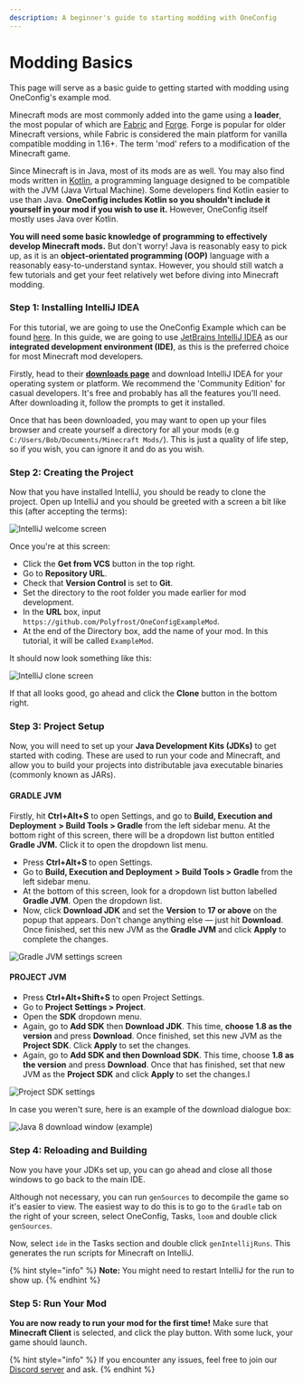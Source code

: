 ```yaml
---
description: A beginner's guide to starting modding with OneConfig
---
```


# Modding Basics

This page will serve as a basic guide to getting started with modding using OneConfig's example mod.

Minecraft mods are most commonly added into the game using a **loader**, the most popular of which are [Fabric](https://fabricmc.net) and [Forge](https://files.minecraftforge.net/). Forge is popular for older Minecraft versions, while Fabric is considered the main platform for vanilla compatible modding in 1.16+. The term 'mod' refers to a modification of the Minecraft game.&#x20;

Since Minecraft is in Java, most of its mods are as well. You may also find mods written in [Kotlin](https://kotlinlang.org/), a programming language designed to be compatible with the JVM (Java Virtual Machine). Some developers find Kotlin easier to use than Java. **OneConfig includes Kotlin so you shouldn't include it yourself in your mod if you wish to use it.** However, OneConfig itself mostly uses Java over Kotlin.

**You will need some basic knowledge of programming to effectively develop Minecraft mods.** But don't worry! Java is reasonably easy to pick up, as it is an **object-orientated programming (OOP)** language with a reasonably easy-to-understand syntax. However, you should still watch a few tutorials and get your feet relatively wet before diving into Minecraft modding.

### Step 1: Installing IntelliJ IDEA

For this tutorial, we are going to use the OneConfig Example which can be found [here](https://github.com/Polyfrost/OneConfigExampleMod). In this guide, we are going to use [JetBrains IntelliJ IDEA](https://www.jetbrains.com/idea/) as our **integrated development environment (IDE)**, as this is the preferred choice for most Minecraft mod developers.

Firstly, head to their [**downloads page**](https://www.jetbrains.com/idea/download/) and download IntelliJ IDEA for your operating system or platform. We recommend the 'Community Edition' for casual developers. It's free and probably has all the features you'll need. After downloading it, follow the prompts to get it installed.

Once that has been downloaded, you may want to open up your files browser and create yourself a directory for all your mods (e.g `C:/Users/Bob/Documents/Minecraft Mods/`). This is just a quality of life step, so if you wish, you can ignore it and do as you wish.

### Step 2: Creating the Project

Now that you have installed IntelliJ, you should be ready to clone the project. Open up IntelliJ and you should be greeted with a screen a bit like this (after accepting the terms):

![IntelliJ welcome screen](<.gitbook/assets/image (11).png>)

Once you're at this screen:

* Click the **Get from VCS** button in the top right.
* Go to **Repository URL**.
* Check that **Version Control** is set to **Git**.
* Set the directory to the root folder you made earlier for mod development.
* In the **URL** box, input `https://github.com/Polyfrost/OneConfigExampleMod`.
* At the end of the Directory box, add the name of your mod. In this tutorial, it will be called `ExampleMod`.

It should now look something like this:

![IntelliJ clone screen](<.gitbook/assets/image (10).png>)

If that all looks good, go ahead and click the **Clone** button in the bottom right.

### Step 3: Project Setup

Now, you will need to set up your **Java Development Kits (JDKs)** to get started with coding. These are used to run your code and Minecraft, and allow you to build your projects into distributable java executable binaries (commonly known as JARs).

#### GRADLE JVM

Firstly, hit **Ctrl+Alt+S** to open Settings, and go to **Build, Execution and Deployment** **> Build Tools > Gradle** from the left sidebar menu. At the bottom right of this screen, there will be a dropdown list button entitled **Gradle JVM.** Click it to open the dropdown list menu.

* Press **Ctrl+Alt+S** to open Settings.
* Go to **Build, Execution and Deployment** **> Build Tools > Gradle** from the left sidebar menu.
* At the bottom of this screen, look for a dropdown list button labelled **Gradle JVM**. Open the dropdown list.
* Now, click **Download JDK** and set the **Version** to **17 or above** on the popup that appears. Don't change anything else — just hit **Download**. Once finished, set this new JVM as the **Gradle JVM** and click **Apply** to complete the changes.

![Gradle JVM settings screen](.gitbook/assets/image.png)

#### PROJECT JVM

* Press **Ctrl+Alt+Shift+S** to open Project Settings.&#x20;
* Go to **Project Settings > Project**.
* Open the **SDK** dropdown menu.
* Again, go to **Add SDK** then **Download JDK**. This time, **choose 1.8 as the version** and press **Download**. Once finished, set this new JVM as the **Project SDK**. Click **Apply** to set the changes.
* Again, go to **Add SDK and then Download SDK**. This time, choose **1.8 as the version** and press **Download**. Once that has finished, set that new JVM as the **Project SDK** and click **Apply** to set the changes.I

![Project SDK settings](<.gitbook/assets/image (12).png>)

In case you weren't sure, here is an example of the download dialogue box:

![Java 8 download window (example)](<.gitbook/assets/image (6) (1).png>)

### Step 4: Reloading and Building

Now you have your JDKs set up, you can go ahead and close all those windows to go back to the main IDE.&#x20;

Although not necessary, you can run `genSources` to decompile the game so it's easier to view. The easiest way to do this is to go to the `Gradle` tab on the right of your screen, select OneConfig, Tasks, `loom` and double click `genSources`.

Now, select `ide` in the Tasks section and double click `genIntellijRuns`. This generates the run scripts for Minecraft on IntelliJ.

{% hint style="info" %}
**Note:** You might need to restart IntelliJ for the run to show up.
{% endhint %}

### Step 5: Run Your Mod

**You are now ready to run your mod for the first time!** Make sure that **Minecraft Client** is selected, and click the play button. With some luck, your game should launch.

{% hint style="info" %}
If you encounter any issues, feel free to join our [Discord server](https://polyfrost.cc/discord) and ask.
{% endhint %}

